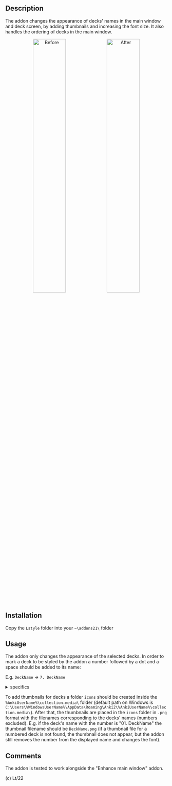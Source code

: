 ## Description

The addon changes the appearance of decks' names in the main window and deck screen, by adding thumbnails and increasing the font size.
It also handles the ordering of decks in the main window.

<p align="middle">
  <img src="https://github.com/Eltaurus-Lt/Lt-Anki-Addons/assets/93875472/7f869a96-a6db-4797-b445-307e1ffbf249" title="Before" style="width:45%">
  <img src="https://github.com/Eltaurus-Lt/Lt-Anki-Addons/assets/93875472/88623baf-5507-4912-a880-bf903a3dff09" title="After" style="width:45%">
</p>

## Installation

Copy the `Lstyle` folder into your `~\addons21\` folder

## Usage

The addon only changes the appearance of the selected decks. In order to mark a deck to be styled by the addon a number followed by a dot and a space should be added to its name:

E.g. `DeckName` → `7. DeckName`
 
<details>
  <summary>specifics</summary> 
The added number will not be displayed after the styling is applied by the addon. It is only there for marking decks as well as for manually rearranging them on the main screen.
Multiple numbers separated by dots can be used, e.g. `04.8.15. `, which is intended for numbering subdecks but is not necessary.
Numbers can be repeated, so in case manual ordering is not a concern, the same number can be used for all decks, e.g. `0. `.
</details> 

To add thumbnails for decks a folder `icons` should be created inside the `%AnkiUserName%\collection.media\` folder (default path on Windows is `C:\Users\%WindowsUserName%\AppData\Roaming\Anki2\%AnkiUserName%\collection.media\`). After that, the thumbnails are placed in the `icons` folder in `.png` format with the filenames corresponding to the decks' names (numbers excluded).
E.g. if the deck's name with the number is "01. DeckName" the thumbnail filename should be `DeckName.png` (if a thumbnail file for a numbered deck is not found, the thumbnail does not appear, but the addon still removes the number from the displayed name and changes the font).

## Comments

The addon is tested to work alongside the "Enhance main window" addon.

(c) Lt/22
